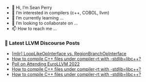 - 👋 Hi, I’m Sean Perry
- 👀 I’m interested in compilers (c++, COBOL, llvm)
- 🌱 I’m currently learning ...
- 💞️ I’m looking to collaborate on ...
- 📫 How to reach me ...

<!---
s66perry/s66perry is a ✨ special ✨ repository because its `README.md` (this file) appears on your GitHub profile.
You can click the Preview link to take a look at your changes.
--->
### 📕 Latest LLVM Discourse Posts

<!-- DISCOURSE-LLVM:START -->
- [[mlir] LoopLikeOpInterface vs. RegionBranchOpInterface](https://discourse.llvm.org/t/mlir-looplikeopinterface-vs-regionbranchopinterface/60494/4)
- [How to compile C++ files under compiler-rt with -stdlib=libc++?](https://discourse.llvm.org/t/how-to-compile-c-files-under-compiler-rt-with-stdlib-libc/60482/5)
- [Poll on Attending EuroLLVM 2022](https://discourse.llvm.org/t/poll-on-attending-eurollvm-2022/60498/1)
- [How to compile C++ files under compiler-rt with -stdlib=libc++?](https://discourse.llvm.org/t/how-to-compile-c-files-under-compiler-rt-with-stdlib-libc/60482/4)
- [How to compile C++ files under compiler-rt with -stdlib=libc++?](https://discourse.llvm.org/t/how-to-compile-c-files-under-compiler-rt-with-stdlib-libc/60482/3)
<!-- DISCOURSE-LLVM:END -->
